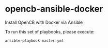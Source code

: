 # opencb-ansible-docker
Install OpenCB with Docker via Ansible

To run this set of playbooks, please execute:

    ansible-playbook master.yml
